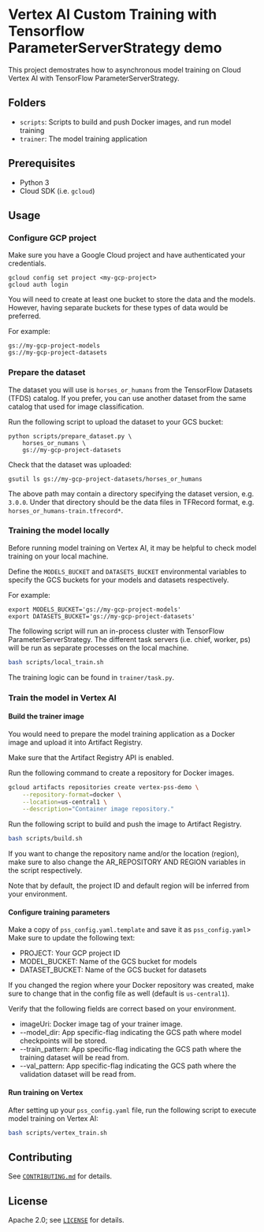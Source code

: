 # Vertex AI Custom Training with Tensorflow ParameterServerStrategy demo

This project demostrates how to asynchronous model training on Cloud Vertex AI
with TensorFlow ParameterServerStrategy.

## Folders

- `scripts`: Scripts to build and push Docker images, and run model training
- `trainer`: The model training application


## Prerequisites

- Python 3
- Cloud SDK (i.e. `gcloud`)

## Usage

### Configure GCP project

Make sure you have a Google Cloud project and have authenticated your credentials.
```
gcloud config set project <my-gcp-project>
gcloud auth login
```

You will need to create at least one bucket to store the data and the models.
However, having separate buckets for these types of data would be preferred.

For example:
```
gs://my-gcp-project-models
gs://my-gcp-project-datasets
```

### Prepare the dataset
The dataset you will use is `horses_or_humans` from the TensorFlow Datasets (TFDS)
catalog. If you prefer, you can use another dataset from the same catalog that used
for image classification.

Run the following script to upload the dataset to your GCS bucket:
```
python scripts/prepare_dataset.py \
    horses_or_numans \
    gs://my-gcp-project-datasets
```

Check that the dataset was uploaded:
```
gsutil ls gs://my-gcp-project-datasets/horses_or_humans
```

The above path may contain a directory specifying the dataset version, e.g.
`3.0.0`. Under that directory should be the data files in TFRecord format, e.g.
`horses_or_humans-train.tfrecord*`.


### Training the model locally

Before running model training on Vertex AI, it may be helpful to check model
training on your local machine.

Define the `MODELS_BUCKET` and `DATASETS_BUCKET` environmental variables to
specify the GCS buckets for your models and datasets respectively.

For example:
```
export MODELS_BUCKET='gs://my-gcp-project-models'
export DATASETS_BUCKET='gs://my-gcp-project-datasets'
```

The following script will run an in-process cluster with TensorFlow
ParameterServerStrategy. The different task servers (i.e. chief, worker, ps)
will be run as separate processes on the local machine.

```bash
bash scripts/local_train.sh
```

The training logic can be found in `trainer/task.py`.


### Train the model in Vertex AI

#### Build the trainer image

You would need to prepare the model training application as a Docker
image and upload it into Artifact Registry.

Make sure that the Artifact Registry API is enabled.

Run the following command to create a repository for Docker images.
```bash
gcloud artifacts repositories create vertex-pss-demo \
    --repository-format=docker \
    --location=us-central1 \
    --description="Container image repository."
```

Run the following script to build and push the image to Artifact Registry.

```bash
bash scripts/build.sh
```

If you want to change the repository name and/or the location (region), make
sure to also change the AR_REPOSITORY AND REGION variables in the script
respectively.

Note that by default, the project ID and default region will be inferred
from your environment.

#### Configure training parameters

Make a copy of `pss_config.yaml.template` and save it as `pss_config.yaml`>
Make sure to update the following text:
- PROJECT: Your GCP project ID
- MODEL_BUCKET: Name of the GCS bucket for models
- DATASET_BUCKET: Name of the GCS bucket for datasets

If you changed the region where your Docker repository was created, make sure
to change that in the config file as well (default is `us-central1`).

Verify that the following fields are correct based on your environment.
- imageUri: Docker image tag of your trainer image.
- --model_dir: App specific-flag indicating the GCS path where model
    checkpoints will be stored.
- --train_pattern: App specific-flag indicating the GCS path where the training
    dataset will be read from.
- --val_pattern: App specific-flag indicating the GCS path where the validation
    dataset will be read from.

#### Run training on Vertex

After setting up your `pss_config.yaml` file, run the following script
to execute model training on Vertex AI:

```bash
bash scripts/vertex_train.sh
```
## Contributing

See [`CONTRIBUTING.md`](CONTRIBUTING.md) for details.

## License

Apache 2.0; see [`LICENSE`](LICENSE) for details.
